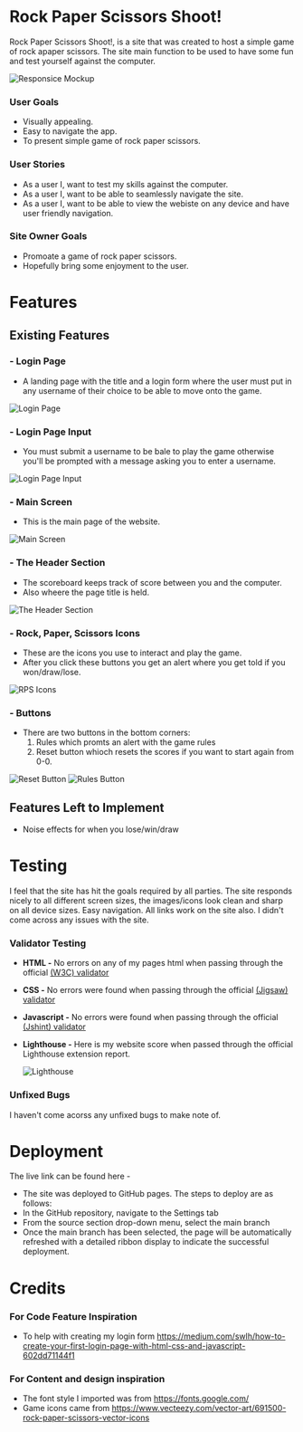 # Rock Paper Scissors Shoot!

Rock Paper Scissors Shoot!, is a site that was created to host a simple game of rock apaper scissors. The site main function to be used to have some fun and test yourself against the computer.

![Responsice Mockup](docs/)

### User Goals

- Visually appealing.
- Easy to navigate the app.
- To present simple game of rock paper scissors.

### User Stories

- As a user I, want to test my skills against the computer.
- As a user I, want to be able to seamlessly navigate the site. 
- As a user I, want to be able to view the webiste on any device and have user friendly navigation.

### Site Owner Goals 

- Promoate a game of rock paper scissors.
- Hopefully bring some enjoyment to the user. 


# Features 

## Existing Features

### - __Login Page__

  - A landing page with the title and a login form where the user must put in any username of their choice to be able to move onto the game. 

![Login Page](docs/Screenshot1.png)

### - __Login Page Input__

  - You must submit a username to be bale to play the game otherwise you'll be prompted with a message asking you to enter a username.  

![Login Page Input](docs/Screenshot2.png)

### - __Main Screen__

  - This is the main page of the website. 

![Main Screen](docs/Screenshot3.png)

### - __The Header Section__ 

  - The scoreboard keeps track of score between you and the computer.
  - Also wheere the page title is held.

![The Header Section](docs/Screenshot4.png)

### - __Rock, Paper, Scissors Icons__

  - These are the icons you use to interact and play the game.
  - After you click these buttons you get an alert where you get told if you won/draw/lose.

![RPS Icons](docs/Screenshot5.png)

### - __Buttons__

  - There are two buttons in the bottom corners:
    1. Rules which promts an alert with the game rules 
    2. Reset button whioch resets the scores if you want to start again from 0-0.

![Reset Button](docs/Screenshot6.png) ![Rules Button](docs/Screenshot7.png)


## Features Left to Implement

- Noise effects for when you lose/win/draw


# Testing 

I feel that the site has hit the goals required by all parties. The site responds nicely to all different screen sizes, the images/icons look clean and sharp on all device sizes. Easy navigation. All links work on the site also. I didn't come across any issues with the site.
 
### Validator Testing

- __HTML -__ No errors on any of my pages html when passing through the official [(W3C) validator](https://validator.w3.org/#validate_by_input)

- __CSS -__ No errors were found when passing through the official [(Jigsaw) validator](https://jigsaw.w3.org/css-validator/#validate_by_input)

- __Javascript -__ No errors were found when passing through the official [(Jshint) validator](https://jshint.com/)

- __Lighthouse -__ Here is my website score when passed through the official Lighthouse extension report. 

  ![Lighthouse](docs/)

### Unfixed Bugs

I haven't come acorss any unfixed bugs to make note of. 

# Deployment 

The live link can be found here -

- The site was deployed to GitHub pages. The steps to deploy are as follows: 
- In the GitHub repository, navigate to the Settings tab 
- From the source section drop-down menu, select the main branch
- Once the main branch has been selected, the page will be automatically refreshed with a detailed ribbon display to indicate the successful deployment.  


# Credits 

### For Code Feature Inspiration 
- To help with creating my login form https://medium.com/swlh/how-to-create-your-first-login-page-with-html-css-and-javascript-602dd71144f1

### For Content and design inspiration
- The font style I imported was from https://fonts.google.com/ 
- Game icons came from https://www.vecteezy.com/vector-art/691500-rock-paper-scissors-vector-icons